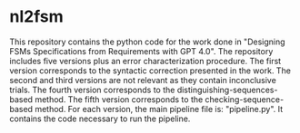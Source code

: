 # nl2fsm
This repository contains the python code for the work done in "Designing FSMs Specifications from Requirements with GPT 4.0".
The repository includes five versions plus an error characterization procedure.
The first version corresponds to the syntactic correction presented in the work.
The second and third versions are not relevant as they contain inconclusive trials.
The fourth version corresponds to the distinguishing-sequences-based method.
The fifth version corresponds to the checking-sequence-based method.
For each version, the main pipeline file is: "pipeline.py". It contains the code necessary to run the pipeline.